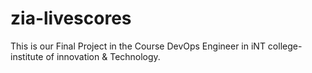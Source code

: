 # zia-livescores
This is our Final Project in the Course DevOps Engineer in iNT college-institute of innovation & Technology.
